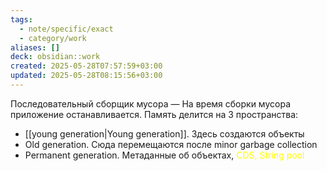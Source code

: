 ```yaml
---
tags:
  - note/specific/exact
  - category/work
aliases: []
deck: obsidian::work
created: 2025-05-28T07:57:59+03:00
updated: 2025-05-28T08:15:56+03:00
---
```


Последовательный сборщик мусора
—
На время сборки мусора приложение останавливается.
Память делится на 3 пространства:
- [[young generation|Young generation]]. Здесь создаются объекты
- Old generation. Сюда перемещаются после minor garbage collection
- Permanent generation. Метаданные об объектах, <font color="#ffff00">CDS, String pool</font>
